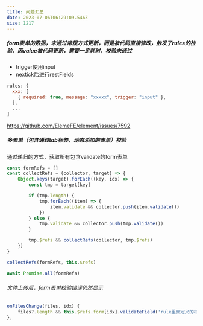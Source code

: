```yaml
---
title: 问题汇总
date: 2023-07-06T06:29:09.546Z
size: 1217
---
```

##### form表单的数据，未通过常规方式更新，而是被代码直接修改，触发了rules的检验，因value被代码更新，需要一定耗时，校验未通过
- trigger使用input
- nextick后进行restFields
```js
rules: {
  xxx: [
    { required: true, message: "xxxxx", trigger: "input" },
  ],
  ...
]
```

https://github.com/ElemeFE/element/issues/7592

##### 多表单（包含通过tab标签，动态添加的表单）校验
通过递归的方式，获取所有包含validate的form表单
```js
const formRefs = []
const collectRefs = (collector, target) => {
    Object.keys(target).forEach((key, idx) => {
        const tmp = target[key]

        if (tmp.length) {
            tmp.forEach((item) => {
                item.validate && collector.push(item.validate())
            })
        } else {
            tmp.validate && collector.push(tmp.validate())
        }

        tmp.$refs && collectRefs(collector, tmp.$refs)
    })
}

collectRefs(formRefs, this.$refs)

await Promise.all(formRefs)

```

###### 文件上传后，form表单校验错误仍然显示
```js
onFilesChange(files, idx) {
	files?.length && this.$refs.form[idx].validateField('rule里面定义的相关字段')
},
```
